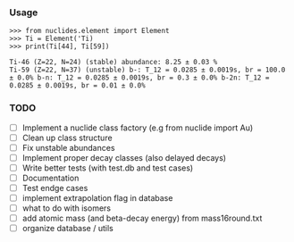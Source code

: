 ### Usage
```
>>> from nuclides.element import Element
>>> Ti = Element('Ti)
>>> print(Ti[44], Ti[59])

Ti-46 (Z=22, N=24) (stable) abundance: 8.25 ± 0.03 %
Ti-59 (Z=22, N=37) (unstable) b-: T_12 = 0.0285 ± 0.0019s, br = 100.0 ± 0.0% b-n: T_12 = 0.0285 ± 0.0019s, br = 0.3 ± 0.0% b-2n: T_12 = 0.0285 ± 0.0019s, br = 0.01 ± 0.0%
```


### TODO
- [ ] Implement a nuclide class factory (e.g from nuclide import Au)
- [ ] Clean up class structure
- [ ] Fix unstable abundances
- [ ] Implement proper decay classes (also delayed decays)
- [ ] Write better tests (with test.db and test cases)
- [ ] Documentation
- [ ] Test endge cases
- [ ] implement extrapolation flag in database
- [ ] what to do with isomers
- [ ] add atomic mass (and beta-decay energy) from mass16round.txt
- [ ] organize database / utils
